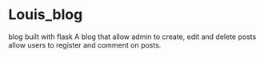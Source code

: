 # Louis_blog
blog built with flask
A blog that allow admin to create, edit and delete posts
allow users to register and comment on posts.
